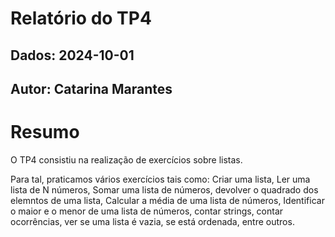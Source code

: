 # Relatório do TP4
## Dados: 2024-10-01
## Autor: Catarina Marantes

# Resumo
O TP4 consistiu na realização de exercícios sobre listas.

Para tal, praticamos vários exercícios tais como: Criar uma lista, Ler uma lista de N números, Somar uma lista de números, devolver o quadrado dos elemntos de uma lista, Calcular a média de uma lista de números, Identificar o maior e o menor de uma lista de números, contar strings, contar ocorrências, ver se uma lista é vazia, se está ordenada, entre outros.



